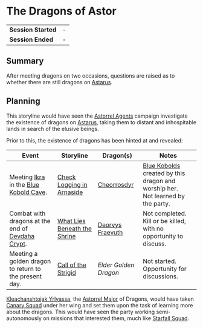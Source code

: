 # The Dragons of Astor

|||
| --- | --- |
| **Session Started** | - | storyline.2
| **Session Ended** | - |

## Summary

After meeting dragons on two occasions, questions are raised as to whether there are still dragons on [Astarus](../../planes/astarus.md).

## Planning

This storyline would have seen the [Astorrel Agents](../../campaigns/C2-astorrel-agents.md) campaign investigate the existence of dragons on [Astarus](../../planes/astarus.md), taking them to distant and inhospitable lands in search of the elusive beings.

Prior to this, the existence of dragons has been hinted at and revealed:

| Event | Storyline | Dragon(s) | Notes |
| --- | --- | --- | --- |
| Meeting [Ikra](../../characters/ikra.md) in the [Blue Kobold Cave](../../places/caves/blue-kobold-cave.md). | [Check Logging in Arnaside](../ended/check-logging-in-arnaside.md) | [Cheorrosdyr](../../characters/cheorrosdyr.md) | [Blue Kobolds](../../lineages/blue-kobold.md) created by this dragon and worship her.<br>Not learned by the party. |
| Combat with dragons at the end of [Devdaha Crypt](../../places/dungeons/devdaha-crypt.md). | [What Lies Beneath the Shrine](what-lies-beneath-the-shrine.md) | [Deorvys](../../characters/deorvys.md)<br>[Fraevuth](../../characters/fraevuth.md) | Not completed.<br>Kill or be killed, with no opportunity to discuss. |
| Meeting a golden dragon to return to the present day. | [Call of the Strigid](call-of-the-strigid.md) | *Elder Golden Dragon* | Not started.<br>Opportunity for discussions. |

[Kleachanshtojak Yrlyassa](../../characters/kleachanshtojak-yrlyassa.md), the [Astorrel Major](../../organisations/government/astorrel/ranks/astorrel-major.md) of Dragons, would have taken [Canary Squad](../../organisations/government/astorrel/squads/canary-squad.md) under her wing and set them upon the task of learning more about the dragons. This would have seen the party working semi-autonomously on missions that interested them, much like [Starfall Squad](../../organisations/government/astorrel/squads/starfall-squad.md).
